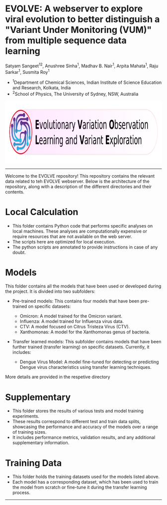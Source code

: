 # EVOLVE: A webserver to explore viral evolution to better distinguish a "Variant Under Monitoring (VUM)" from multiple sequence data learning
Satyam Sangeet<sup>12</sup>, Anushree Sinha<sup>1</sup>, Madhav B. Nair<sup>1</sup>, Arpita Mahata<sup>1</sup>, Raju Sarkar<sup>1</sup>, Susmita Roy<sup>1</sup>
- <sup>1</sup>Department of Chemical Sciences, Indian Institute of Science Education and Research, Kolkata, India
- <sup>2</sup>School of Physics, The University of Sydney, NSW, Australia

<img src="logo.jpg"  alt="Evolve Logo" height="200">

***
Welcome to the EVOLVE repository! This repository contains the relevant data related to teh EVOLVE webserver. Below is the architecture of the repository, along with a description of the different directories and their contents.

# Local Calculation
- This folder contains Python code that performs specific analyses on local machines. These analyses are computationally expensive or require resources that are not available on the web server. 
- The scripts here are optimized for local execution.
- The python scripts are annotated to provide instructions in case of any doubt.

# Models
This folder contains all the models that have been used or developed during the project. It is divided into two subfolders:
- Pre-trained models: This contains four models that have been pre-trained on specific datasets:
  - Omicron: A model trained for the Omicron variant.
  - Influenza: A model trained for Influenza virus data.
  - CTV: A model focused on Citrus Tristeza Virus (CTV).
  - Xanthomonas: A model for the Xanthomonas genus of bacteria.

- Transfer learned models: This subfolder contains models that have been further trained (transfer learning) on specific datasets. Currently, it includes:
  - Dengue Virus Model: A model fine-tuned for detecting or predicting Dengue virus characteristics using transfer learning techniques.

More details are provided in the respetive directory

# Supplementary
- This folder stores the results of various tests and model training experiments.
- These results correspond to different test and train data splits, showcasing the performance and accuracy of the models over a range of training sizes.
- It includes performance metrics, validation results, and any additional supplementary information.

# Training Data
- This folder holds the training datasets used for the models listed above.
- Each model has a corresponding dataset, which has been used to train the model from scratch or fine-tune it during the transfer learning process.

***
